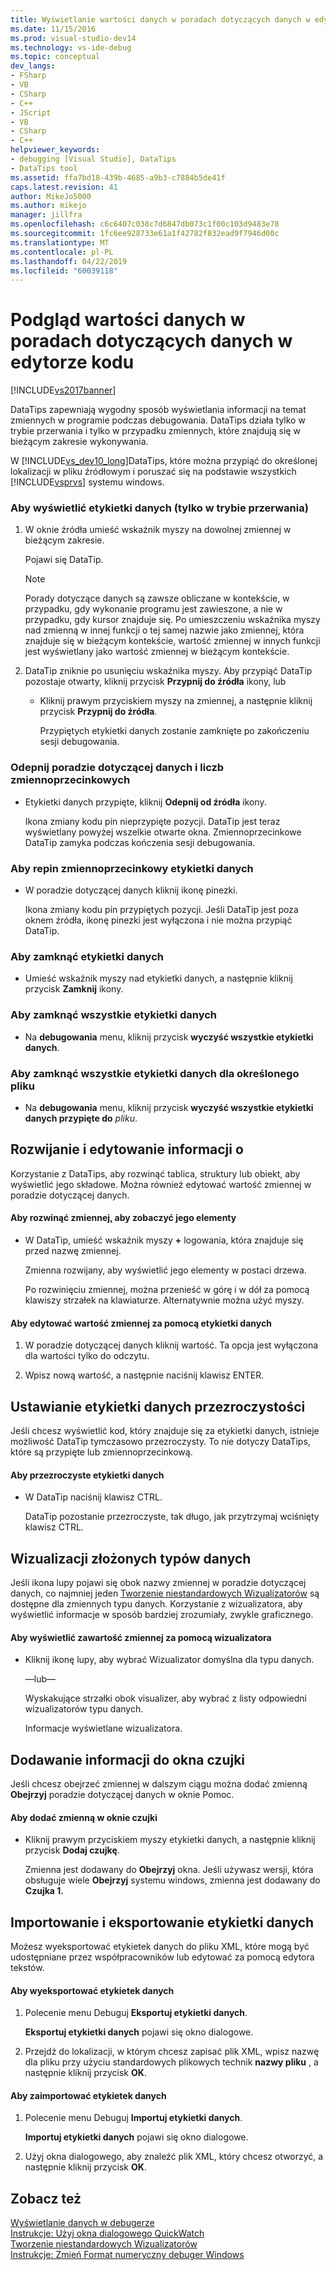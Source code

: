 ```yaml
---
title: Wyświetlanie wartości danych w poradach dotyczących danych w edytorze kodu | Dokumentacja firmy Microsoft
ms.date: 11/15/2016
ms.prod: visual-studio-dev14
ms.technology: vs-ide-debug
ms.topic: conceptual
dev_langs:
- FSharp
- VB
- CSharp
- C++
- JScript
- VB
- CSharp
- C++
helpviewer_keywords:
- debugging [Visual Studio], DataTips
- DataTips tool
ms.assetid: ffa7bd18-439b-4685-a9b3-c7884b5de41f
caps.latest.revision: 41
author: MikeJo5000
ms.author: mikejo
manager: jillfra
ms.openlocfilehash: c6c6407c038c7d6847db073c1f00c103d9483e78
ms.sourcegitcommit: 1fc6ee928733e61a1f42782f832ead9f7946d00c
ms.translationtype: MT
ms.contentlocale: pl-PL
ms.lasthandoff: 04/22/2019
ms.locfileid: "60039118"
---
```

# <a name="view-data-values-in-data-tips--in-the-code-editor"></a>Podgląd wartości danych w poradach dotyczących danych w edytorze kodu
[!INCLUDE[vs2017banner](../includes/vs2017banner.md)]

DataTips zapewniają wygodny sposób wyświetlania informacji na temat zmiennych w programie podczas debugowania. DataTips działa tylko w trybie przerwania i tylko w przypadku zmiennych, które znajdują się w bieżącym zakresie wykonywania.  
  
 W [!INCLUDE[vs_dev10_long](../includes/vs-dev10-long-md.md)]DataTips, które można przypiąć do określonej lokalizacji w pliku źródłowym i poruszać się na podstawie wszystkich [!INCLUDE[vsprvs](../includes/vsprvs-md.md)] systemu windows.  
  
### <a name="to-display-a-datatip-in-break-mode-only"></a>Aby wyświetlić etykietki danych (tylko w trybie przerwania)  
  
1. W oknie źródła umieść wskaźnik myszy na dowolnej zmiennej w bieżącym zakresie.  
  
    Pojawi się DataTip.  
  
   > [!NOTE]
   >  Porady dotyczące danych są zawsze obliczane w kontekście, w przypadku, gdy wykonanie programu jest zawieszone, a nie w przypadku, gdy kursor znajduje się. Po umieszczeniu wskaźnika myszy nad zmienną w innej funkcji o tej samej nazwie jako zmiennej, która znajduje się w bieżącym kontekście, wartość zmiennej w innych funkcji jest wyświetlany jako wartość zmiennej w bieżącym kontekście.  
  
2. DataTip zniknie po usunięciu wskaźnika myszy. Aby przypiąć DataTip pozostaje otwarty, kliknij przycisk **Przypnij do źródła** ikony, lub  
  
   - Kliknij prawym przyciskiem myszy na zmiennej, a następnie kliknij przycisk **Przypnij do źródła**.  
  
     Przypiętych etykietki danych zostanie zamknięte po zakończeniu sesji debugowania.  
  
### <a name="to-unpin-a-datatip-and-make-it-float"></a>Odepnij poradzie dotyczącej danych i liczb zmiennoprzecinkowych  
  
- Etykietki danych przypięte, kliknij **Odepnij od źródła** ikony.  
  
     Ikona zmiany kodu pin nieprzypięte pozycji. DataTip jest teraz wyświetlany powyżej wszelkie otwarte okna. Zmiennoprzecinkowe DataTip zamyka podczas kończenia sesji debugowania.  
  
### <a name="to-repin-a-floating-datatip"></a>Aby repin zmiennoprzecinkowy etykietki danych  
  
- W poradzie dotyczącej danych kliknij ikonę pinezki.  
  
     Ikona zmiany kodu pin przypiętych pozycji. Jeśli DataTip jest poza oknem źródła, ikonę pinezki jest wyłączona i nie można przypiąć DataTip.  
  
### <a name="to-close-a-datatip"></a>Aby zamknąć etykietki danych  
  
- Umieść wskaźnik myszy nad etykietki danych, a następnie kliknij przycisk **Zamknij** ikony.  
  
### <a name="to-close-all-datatips"></a>Aby zamknąć wszystkie etykietki danych  
  
- Na **debugowania** menu, kliknij przycisk **wyczyść wszystkie etykietki danych**.  
  
### <a name="to-close-all-datatips-for-a-specific-file"></a>Aby zamknąć wszystkie etykietki danych dla określonego pliku  
  
- Na **debugowania** menu, kliknij przycisk **wyczyść wszystkie etykietki danych przypięte do** *pliku*.  
  
## <a name="expanding-and-editing-information"></a>Rozwijanie i edytowanie informacji o  
 Korzystanie z DataTips, aby rozwinąć tablica, struktury lub obiekt, aby wyświetlić jego składowe. Można również edytować wartość zmiennej w poradzie dotyczącej danych.  
  
#### <a name="to-expand-a-variable-to-see-its-elements"></a>Aby rozwinąć zmiennej, aby zobaczyć jego elementy  
  
- W DataTip, umieść wskaźnik myszy **+** logowania, która znajduje się przed nazwę zmiennej.  
  
     Zmienna rozwijany, aby wyświetlić jego elementy w postaci drzewa.  
  
     Po rozwinięciu zmiennej, można przenieść w górę i w dół za pomocą klawiszy strzałek na klawiaturze. Alternatywnie można użyć myszy.  
  
#### <a name="to-edit-the-value-of-a-variable-using-a-datatip"></a>Aby edytować wartość zmiennej za pomocą etykietki danych  
  
1. W poradzie dotyczącej danych kliknij wartość. Ta opcja jest wyłączona dla wartości tylko do odczytu.  
  
2. Wpisz nową wartość, a następnie naciśnij klawisz ENTER.  
  
## <a name="making-a-datatip-transparent"></a>Ustawianie etykietki danych przezroczystości  
 Jeśli chcesz wyświetlić kod, który znajduje się za etykietki danych, istnieje możliwość DataTip tymczasowo przezroczysty. To nie dotyczy DataTips, które są przypięte lub zmiennoprzecinkową.  
  
#### <a name="to-make-a-datatip-transparent"></a>Aby przezroczyste etykietki danych  
  
- W DataTip naciśnij klawisz CTRL.  
  
     DataTip pozostanie przezroczyste, tak długo, jak przytrzymaj wciśnięty klawisz CTRL.  
  
## <a name="visualizing-complex-data-types"></a>Wizualizacji złożonych typów danych  
 Jeśli ikona lupy pojawi się obok nazwy zmiennej w poradzie dotyczącej danych, co najmniej jeden [Tworzenie niestandardowych Wizualizatorów](../debugger/create-custom-visualizers-of-data.md) są dostępne dla zmiennych typu danych. Korzystanie z wizualizatora, aby wyświetlić informacje w sposób bardziej zrozumiały, zwykle graficznego.  
  
#### <a name="to-view-the-contents-of-a-variable-using-a-visualizer"></a>Aby wyświetlić zawartość zmiennej za pomocą wizualizatora  
  
- Kliknij ikonę lupy, aby wybrać Wizualizator domyślna dla typu danych.  
  
     —lub—  
  
     Wyskakujące strzałki obok visualizer, aby wybrać z listy odpowiedni wizualizatorów typu danych.  
  
     Informacje wyświetlane wizualizatora.  
  
## <a name="adding-information-to-a-watch-window"></a>Dodawanie informacji do okna czujki  
 Jeśli chcesz obejrzeć zmiennej w dalszym ciągu można dodać zmienną **Obejrzyj** poradzie dotyczącej danych w oknie Pomoc.  
  
#### <a name="to-add-a-variable-to-the-watch-window"></a>Aby dodać zmienną w oknie czujki  
  
- Kliknij prawym przyciskiem myszy etykietki danych, a następnie kliknij przycisk **Dodaj czujkę**.  
  
     Zmienna jest dodawany do **Obejrzyj** okna. Jeśli używasz wersji, która obsługuje wiele **Obejrzyj** systemu windows, zmienna jest dodawany do **Czujka 1.**  
  
## <a name="importing-and-exporting-datatips"></a>Importowanie i eksportowanie etykietki danych  
 Możesz wyeksportować etykietek danych do pliku XML, które mogą być udostępniane przez współpracowników lub edytować za pomocą edytora tekstów.  
  
#### <a name="to-export-datatips"></a>Aby wyeksportować etykietek danych  
  
1. Polecenie menu Debuguj **Eksportuj etykietki danych**.  
  
     **Eksportuj etykietki danych** pojawi się okno dialogowe.  
  
2. Przejdź do lokalizacji, w którym chcesz zapisać plik XML, wpisz nazwę dla pliku przy użyciu standardowych plikowych technik **nazwy pliku** , a następnie kliknij przycisk **OK**.  
  
#### <a name="to-import-datatips"></a>Aby zaimportować etykietek danych  
  
1. Polecenie menu Debuguj **Importuj etykietki danych**.  
  
     **Importuj etykietki danych** pojawi się okno dialogowe.  
  
2. Użyj okna dialogowego, aby znaleźć plik XML, który chcesz otworzyć, a następnie kliknij przycisk **OK**.  
  
## <a name="see-also"></a>Zobacz też  
 [Wyświetlanie danych w debugerze](../debugger/viewing-data-in-the-debugger.md)   
 [Instrukcje: Użyj okna dialogowego QuickWatch](http://msdn.microsoft.com/library/ffaee1dd-e5ce-4ef2-9401-d28329398867)   
 [Tworzenie niestandardowych Wizualizatorów](../debugger/create-custom-visualizers-of-data.md)   
 [Instrukcje: Zmień Format numeryczny debuger Windows](http://msdn.microsoft.com/library/cd593847-a625-411d-a430-b798346ef18f)
